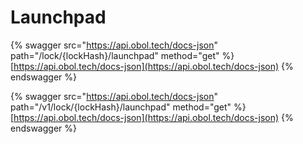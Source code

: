 # Launchpad

{% swagger src="https://api.obol.tech/docs-json" path="/lock/{lockHash}/launchpad" method="get" %}
[https://api.obol.tech/docs-json](https://api.obol.tech/docs-json)
{% endswagger %}

{% swagger src="https://api.obol.tech/docs-json" path="/v1/lock/{lockHash}/launchpad" method="get" %}
[https://api.obol.tech/docs-json](https://api.obol.tech/docs-json)
{% endswagger %}
